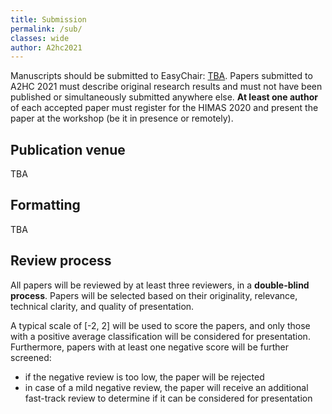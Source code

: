 ```yaml
---
title: Submission
permalink: /sub/
classes: wide
author: A2hc2021
---
```


Manuscripts should be submitted to EasyChair: [TBA]().
Papers submitted to A2HC 2021 must describe original research results and must not have been published or simultaneously submitted anywhere else.
**At least one author** of each accepted paper must register for the HIMAS 2020 and present the paper at the workshop (be it in presence or remotely).

## Publication venue

TBA

## Formatting

TBA

## Review process

All papers will be reviewed by at least three reviewers, in a **double-blind process**.
Papers will be selected based on their originality, relevance, technical clarity, and quality of presentation.

A typical scale of [-2, 2] will be used to score the papers, and only those with a positive average classification will be considered for presentation.
Furthermore, papers with at least one negative score will be further screened:
 - if the negative review is too low, the paper will be rejected
 - in case of a mild negative review, the paper will receive an additional fast-track review to determine if it can be considered for presentation
